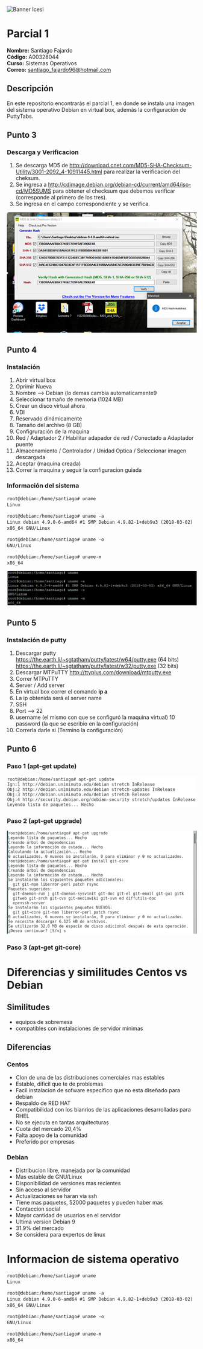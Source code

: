 ![Banner Icesi](https://www.mineducacion.gov.co/cvn/1665/propertyvalues-43922_banner.jpg)


# Parcial 1

**Nombre:** Santiago Fajardo  
**Código:** A00328044  
**Curso:** Sistemas Operativos  
**Correo:** santiago_fajardo96@hotmail.com

## Descripción
En este repositorio encontrarás el parcial 1, en donde se instala una imagen del sistema operativo Debian en virtual box, además la configuración de PuttyTabs.

## Punto 3 

### Descarga y Verificacion
1. Se descarga MD5 de http://download.cnet.com/MD5-SHA-Checksum-Utility/3001-2092_4-10911445.html para realizar la verificacion del cheksum.
2. Se ingresa a http://cdimage.debian.org/debian-cd/current/amd64/iso-cd/MD5SUMS para obtener el checksum que debemos verificar (corresponde al primero de los tres).
3. Se ingresa en el campo correspondiente y se verifica.  

![](Images/verificacion.png)

## Punto 4

### Instalación
1. Abrir virtual box
2. Oprimir Nueva
3. Nombre --> Debian (lo demas cambia automaticamente9
4. Seleccionar tamaño de memoria (1024 MB)
5. Crear un disco virtual ahora
6. VDI
7. Reservado dinámicamente
8. Tamaño del archivo (8 GB)
9. Configruración de la maquina
10. Red / Adaptador 2 / Habilitar adapador de red / Conectado a Adaptador puente
11. Almacenamiento / Controlador / Unidad Optica / Seleccionar imagen descargada
12. Aceptar (maquina creada)
13. Correr la maquina y seguir la configuracion guiada

### Información del sistema


```
root@debian:/home/santiago# uname
Linux
```
```
root@debian:/home/santiago# uname -a
Linux debian 4.9.0-6-amd64 #1 SMP Debian 4.9.82-1+deb9u3 (2018-03-02) x86_64 GNU/Linux
```
```
root@debian:/home/santiago# uname -o
GNU/Linux
```
```
root@debian:/home/santiago# uname-m
x86_64
```
![](Images/uname.png)

## Punto 5

### Instalación de putty

1. Descargar putty https://the.earth.li/~sgtatham/putty/latest/w64/putty.exe (64 bits) https://the.earth.li/~sgtatham/putty/latest/w32/putty.exe (32 bits)
2. Descargar MTPuTTY http://ttyplus.com/download/mtputty.exe
3. Correr MTPuTTY
4. Server / Add server
5. En virtual box correr el comando **ip a**
6. La ip obtenida será el server name
7. SSH
8. Port --> 22
9. username (el mismo con que se configuró la maquina virtual)
10 password (la que se escribio en la configuración)
11. Correrla darle si (Termino la configuración)

## Punto 6

### Paso 1 (apt-get update)
![](Images/1.png)
### Paso 2 (apt-get upgrade)
![](Images/2.png)
### Paso 3 (apt-get git-core)






# Diferencias y similitudes Centos vs Debian

## Similitudes
- equipos de sobremesa
- compatibles con instalaciones de servidor minimas

## Diferencias

### Centos
- Clon de una de las distribuciones comerciales mas estables
- Estable, dificil que te de problemas
- Facil instalacion de sofware especifico que no esta diseñado para debian
- Respaldo de RED HAT
- Compatibilidad con los bianrios de las aplicaciones desarrolladas para RHEL
- No se ejecuta en tantas arquitecturas
- Cuota del mercado 20,4%
- Falta apoyo de la comunidad
- Preferido por empresas


### Debian
- Distribucion libre, manejada por la comunidad
- Mas estable de GNU/Linux
- Disponibilidad de versiones mas recientes
- Sin acceso al servidor
- Actualizaciones se haran via ssh
- Tiene mas paquetes, 52000 paquetes y pueden haber mas
- Contaccion social
- Mayor cantidad de usuarios en el servidor
- Ultima version Debian 9
- 31.9% del mercado
- Se considera para expertos de linux

# Informacion de sistema operativo

```
root@debian:/home/santiago# uname
Linux
```
```
root@debian:/home/santiago# uname -a
Linux debian 4.9.0-6-amd64 #1 SMP Debian 4.9.82-1+deb9u3 (2018-03-02) x86_64 GNU/Linux
```
```
root@debian:/home/santiago# uname -o
GNU/Linux
```
```
root@debian:/home/santiago# uname-m
x86_64
```
